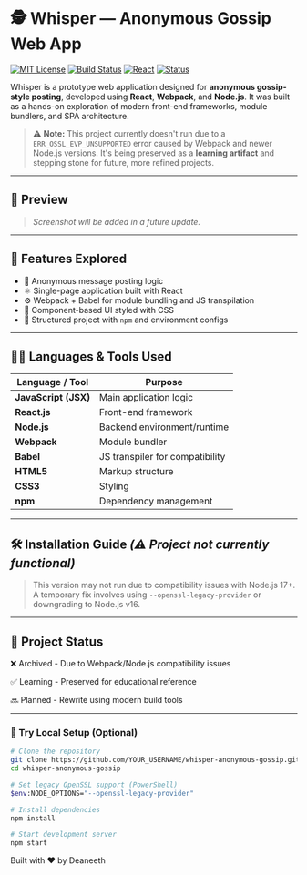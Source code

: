# 🕵️ Whisper — Anonymous Gossip Web App

[![MIT License](https://img.shields.io/badge/license-MIT-green.svg)](LICENSE)
[![Build Status](https://img.shields.io/badge/build-N/A-lightgrey)]()
[![React](https://img.shields.io/badge/Made%20with-React-blue.svg)](https://reactjs.org/)
[![Status](https://img.shields.io/badge/status-archived-lightgrey)]()

Whisper is a prototype web application designed for **anonymous gossip-style posting**, developed using **React**, **Webpack**, and **Node.js**. It was built as a hands-on exploration of modern front-end frameworks, module bundlers, and SPA architecture.

> ⚠️ **Note:** This project currently doesn't run due to a `ERR_OSSL_EVP_UNSUPPORTED` error caused by Webpack and newer Node.js versions. It's being preserved as a **learning artifact** and stepping stone for future, more refined projects.

---

## 📸 Preview

> *Screenshot will be added in a future update.*

---

## 🧠 Features Explored

- 🔐 Anonymous message posting logic
- ⚛️ Single-page application built with React
- ⚙️ Webpack + Babel for module bundling and JS transpilation
- 🎨 Component-based UI styled with CSS
- 🧰 Structured project with `npm` and environment configs

---

## 🧑‍💻 Languages & Tools Used

| Language / Tool     | Purpose                         |
|---------------------|---------------------------------|
| **JavaScript (JSX)**| Main application logic          |
| **React.js**        | Front-end framework             |
| **Node.js**         | Backend environment/runtime     |
| **Webpack**         | Module bundler                  |
| **Babel**           | JS transpiler for compatibility |
| **HTML5**           | Markup structure                |
| **CSS3**            | Styling                         |
| **npm**             | Dependency management           |

---

## 🛠️ Installation Guide *(⚠️ Project not currently functional)*

> This version may not run due to compatibility issues with Node.js 17+. A temporary fix involves using `--openssl-legacy-provider` or downgrading to Node.js v16.
> 
---

## 🚧 Project Status
❌ Archived	 - Due to Webpack/Node.js compatibility issues

✅ Learning	 - Preserved for educational reference

🔜 Planned	 - Rewrite using modern build tools

---


### 🧪 Try Local Setup (Optional)
```bash
# Clone the repository
git clone https://github.com/YOUR_USERNAME/whisper-anonymous-gossip.git
cd whisper-anonymous-gossip

# Set legacy OpenSSL support (PowerShell)
$env:NODE_OPTIONS="--openssl-legacy-provider"

# Install dependencies
npm install

# Start development server
npm start 
```

Built with ❤️ by Deaneeth
